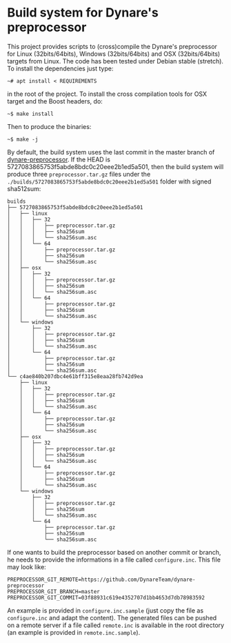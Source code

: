 # Build system for Dynare's preprocessor

This project provides scripts to (cross)compile the Dynare's preprocessor for Linux (32bits/64bits), Windows (32bits/64bits) and OSX (32bits/64bits) targets from Linux. The code has been tested under Debian stable (stretch). To install the dependencies just type:

```shell
~# apt install < REQUIREMENTS
```

in the root of the project. To install the cross compilation tools for OSX target and the Boost headers, do:

```shell
~$ make install 
```

Then to produce the binaries:

```shell
~$ make -j
```
By default, the build system uses the last commit in the master branch of [dynare-preprocessor](https://github.com/DynareTeam/dynare-preprocessor.git). If the HEAD is 5727083865753f5abde8bdc0c20eee2b1ed5a501, then the build system will produce three `preprocessor.tar.gz` files under the `./builds/5727083865753f5abde8bdc0c20eee2b1ed5a501` folder with signed sha512sum:

```example
builds
├── 5727083865753f5abde8bdc0c20eee2b1ed5a501
│   ├── linux
│   │   ├── 32
│   │   │   ├── preprocessor.tar.gz
│   │   │   ├── sha256sum
│   │   │   └── sha256sum.asc
│   │   └── 64
│   │       ├── preprocessor.tar.gz
│   │       ├── sha256sum
│   │       └── sha256sum.asc
│   ├── osx
│   │   ├── 32
│   │   │   ├── preprocessor.tar.gz
│   │   │   ├── sha256sum
│   │   │   └── sha256sum.asc
│   │   └── 64
│   │       ├── preprocessor.tar.gz
│   │       ├── sha256sum
│   │       └── sha256sum.asc
│   └── windows
│       ├── 32
│       │   ├── preprocessor.tar.gz
│       │   ├── sha256sum
│       │   └── sha256sum.asc
│       └── 64
│           ├── preprocessor.tar.gz
│           ├── sha256sum
│           └── sha256sum.asc
└── c4ae840b207dbc4e61bff315e8eaa28fb742d9ea
    ├── linux
    │   ├── 32
    │   │   ├── preprocessor.tar.gz
    │   │   ├── sha256sum
    │   │   └── sha256sum.asc
    │   └── 64
    │       ├── preprocessor.tar.gz
    │       ├── sha256sum
    │       └── sha256sum.asc
    ├── osx
    │   ├── 32
    │   │   ├── preprocessor.tar.gz
    │   │   ├── sha256sum
    │   │   └── sha256sum.asc
    │   └── 64
    │       ├── preprocessor.tar.gz
    │       ├── sha256sum
    │       └── sha256sum.asc
    └── windows
        ├── 32
        │   ├── preprocessor.tar.gz
        │   ├── sha256sum
        │   └── sha256sum.asc
        └── 64
            ├── preprocessor.tar.gz
            ├── sha256sum
            └── sha256sum.asc
```
If one wants to build the preprocessor based on another commit or branch, he needs to provide the informations in a file called `configure.inc`. This file may look like:
```example
PREPROCESSOR_GIT_REMOTE=https://github.com/DynareTeam/dynare-preprocessor
PREPROCESSOR_GIT_BRANCH=master
PREPROCESSOR_GIT_COMMIT=03f88931c619e4352707d1bb4653d7db78983592
```
An example is provided in `configure.inc.sample` (just copy the file as `configure.inc` and adapt the content). The generated files can be pushed on a remote server if a file called `remote.inc` is available in the root directory (an example is provided in `remote.inc.sample`).
